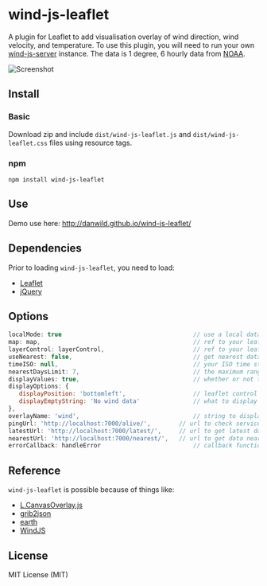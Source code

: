 # wind-js-leaflet
A plugin for Leaflet to add visualisation overlay of wind direction, wind velocity, and temperature.
To use this plugin, you will need to run your own [wind-js-server](https://github.com/danwild/wind-js-server) instance.
The data is 1 degree, 6 hourly data from [NOAA](http://nomads.ncep.noaa.gov/).

![Screenshot](/screenshots/wind.gif?raw=true)

## Install

### Basic
Download zip and include `dist/wind-js-leaflet.js` and `dist/wind-js-leaflet.css` files using resource tags.

### npm
`npm install wind-js-leaflet`

## Use
Demo use here: http://danwild.github.io/wind-js-leaflet/

## Dependencies
Prior to loading `wind-js-leaflet`, you need to load:
- [Leaflet](leafletjs.com)
- [jQuery](https://jquery.com/)

## Options
```javascript
localMode: true                                     // use a local data file to test before hitting a real wind-js-server
map: map,                                           // ref to your leaflet Map
layerControl: layerControl,                         // ref to your leaflet layer control
useNearest: false,                                  // get nearest data to your ISO time string
timeISO: null,                                      // your ISO time string, falls back to current time (can also use WindJsLeaflet.setTime(time))
nearestDaysLimit: 7,                                // the maximum range (±) to look for data 
displayValues: true,                                // whether or not to add a mouseover control to display values
displayOptions: {
   displayPosition: 'bottomleft',                   // leaflet control position
   displayEmptyString: 'No wind data'               // what to display in mouseover control when no data
},
overlayName: 'wind',                                // string to display for the overlay in your layer control
pingUrl: 'http://localhost:7000/alive/',        // url to check service availability
latestUrl: 'http://localhost:7000/latest/',     // url to get latest data with no required params   
nearestUrl: 'http://localhost:7000/nearest/',   // url to get data nearest a specified time ISO
errorCallback: handleError                          // callback function to get called on error
```

## Reference
`wind-js-leaflet` is possible because of things like:
- [L.CanvasOverlay.js](https://gist.github.com/Sumbera/11114288)
- [grib2json](https://github.com/cambecc/grib2json)
- [earth](https://github.com/cambecc/earth)
- [WindJS](https://github.com/Esri/wind-js)

## License
MIT License (MIT)

